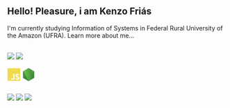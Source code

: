 ## Hello! Pleasure, i am Kenzo Friás
<p>I'm currently studying Information of Systems in Federal Rural University of the Amazon (UFRA). Learn more about me...</p>
<div style="display: inline_block"><br>
  <img height="150em" src="https://github-readme-stats.vercel.app/api?username=kenzofrias&theme=github_dark&show_icons=true">
  <img height="150em" src="https://github-readme-stats.vercel.app/api/top-langs/?username=kenzofrias&layout=compact&langs_count=16&theme=github_dark"/>  
</div>
<div style="display: inline_block"><br>
  <img align="center" alt="Kenzo-Js" height="30" widht="40" src="https://raw.githubusercontent.com/devicons/devicon/master/icons/javascript/javascript-plain.svg"> 
  <img align="center" alt="Kenzo-Node" height="30" widht="40" src="https://raw.githubusercontent.com/devicons/devicon/master/icons/nodejs/nodejs-original.svg">
</div>

##

<div> 
  <a href="https://instagram.com/kenzogb_fr" target="_blank"><img src="https://img.shields.io/badge/-Instagram-%23E4405F?style=for-the-badge&logo=instagram&logoColor=white" target="_blank"></a>
  <a href = "mailto:kenzofrias16@gmail.com"><img src="https://img.shields.io/badge/-Gmail-%23333?style=for-the-badge&logo=gmail&logoColor=white" target="_blank"></a>
  <a href="https://www.linkedin.com/in/kenzofrias" target="_blank"><img src="https://img.shields.io/badge/-LinkedIn-%230077B5?style=for-the-badge&logo=linkedin&logoColor=white" target="_blank"></a> 

  
